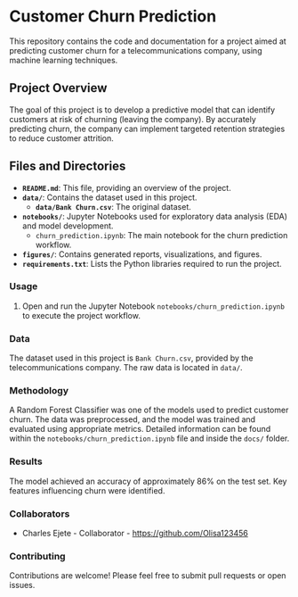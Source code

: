# Customer Churn Prediction

This repository contains the code and documentation for a project aimed at predicting customer churn for a telecommunications company, using machine learning techniques.

## Project Overview

The goal of this project is to develop a predictive model that can identify customers at risk of churning (leaving the company). By accurately predicting churn, the company can implement targeted retention strategies to reduce customer attrition.

## Files and Directories

* **`README.md`**: This file, providing an overview of the project.
* **`data/`**: Contains the dataset used in this project.
    * **`data/Bank Churn.csv`**: The original dataset.
* **`notebooks/`**: Jupyter Notebooks used for exploratory data analysis (EDA) and model development.
    * `churn_prediction.ipynb`: The main notebook for the churn prediction workflow.
* **`figures/`**: Contains generated reports, visualizations, and figures.
* **`requirements.txt`**: Lists the Python libraries required to run the project.


### Usage

1.  Open and run the Jupyter Notebook `notebooks/churn_prediction.ipynb` to execute the project workflow.

### Data

The dataset used in this project is `Bank Churn.csv`, provided by the telecommunications company. The raw data is located in `data/`.

### Methodology

A Random Forest Classifier was one of the models used to predict customer churn. The data was preprocessed, and the model was trained and evaluated using appropriate metrics. Detailed information can be found within the `notebooks/churn_prediction.ipynb` file and inside the `docs/` folder.

### Results

The model achieved an accuracy of approximately 86% on the test set. Key features influencing churn were identified.

### Collaborators

* Charles Ejete - Collaborator - https://github.com/Olisa123456

### Contributing

Contributions are welcome! Please feel free to submit pull requests or open issues.


